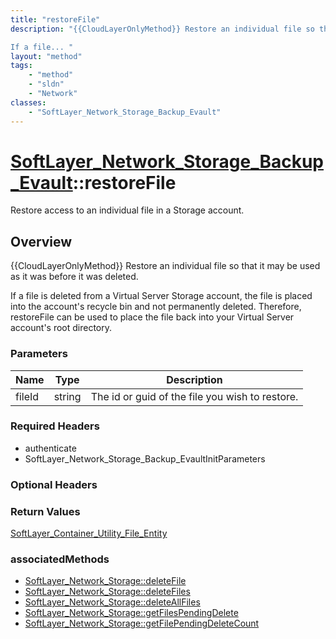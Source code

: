 ```yaml
---
title: "restoreFile"
description: "{{CloudLayerOnlyMethod}} Restore an individual file so that it may be used as it was before it was deleted. 

If a file... "
layout: "method"
tags:
    - "method"
    - "sldn"
    - "Network"
classes:
    - "SoftLayer_Network_Storage_Backup_Evault"
---
```

# [SoftLayer_Network_Storage_Backup_Evault](/reference/services/SoftLayer_Network_Storage_Backup_Evault)::restoreFile

Restore access to an individual file in a Storage account.


## Overview 
{{CloudLayerOnlyMethod}} Restore an individual file so that it may be used as it was before it was deleted. 

If a file is deleted from a Virtual Server Storage account, the file is placed into the account's recycle bin and not permanently deleted. Therefore, restoreFile can be used to place the file back into your Virtual Server account's root directory. 

### Parameters 
|Name | Type | Description |
| --- | --- | --- |
|fileId| string| The id or guid of the file you wish to restore.|


### Required Headers
* authenticate
* SoftLayer_Network_Storage_Backup_EvaultInitParameters

### Optional Headers

### Return Values
<a href='/reference/datatypes/SoftLayer_Container_Utility_File_Entity'>SoftLayer_Container_Utility_File_Entity </a>


### associatedMethods

*  [SoftLayer_Network_Storage::deleteFile](/reference/services/SoftLayer_Network_Storage/deleteFile )
*  [SoftLayer_Network_Storage::deleteFiles](/reference/services/SoftLayer_Network_Storage/deleteFiles )
*  [SoftLayer_Network_Storage::deleteAllFiles](/reference/services/SoftLayer_Network_Storage/deleteAllFiles )
*  [SoftLayer_Network_Storage::getFilesPendingDelete](/reference/services/SoftLayer_Network_Storage/getFilesPendingDelete )
*  [SoftLayer_Network_Storage::getFilePendingDeleteCount](/reference/services/SoftLayer_Network_Storage/getFilePendingDeleteCount )

